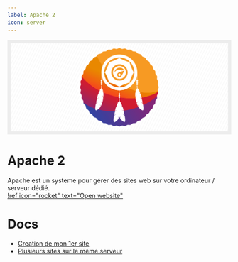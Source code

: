 ```yaml
---
label: Apache 2
icon: server
---
```


![](/assets/banner/apache2.png)

# Apache 2
Apache est un systeme pour gérer des sites web sur  votre ordinateur / serveur dédié. <br>
[!ref icon="rocket" text="Open website"](https://apache.org/)

# Docs
- [Creation de mon 1er site](./apache/create-website)
- [Plusieurs sites sur le même serveur](./apache/multi-site)
